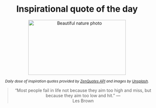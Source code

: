 
<div align="center">

# Inspirational quote of the day

<img src="./data/photo.jpeg" alt="Beautiful nature photo" width="320" height="180">

<sub><i>Daily dose of inspiration quotes provided by [ZenQuotes API](https://zenquotes.io/) and images by [Unsplash](https://unsplash.com/).</i></sub>


<blockquote>&ldquo;Most people fail in life not because they aim too high and miss, but because they aim too low and hit.&rdquo; &mdash; <footer>Les Brown</footer></blockquote>

</div>
